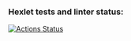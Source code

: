 ### Hexlet tests and linter status:
[![Actions Status](https://github.com/SarTolik/qa-engineer-project-84/actions/workflows/hexlet-check.yml/badge.svg)](https://github.com/SarTolik/qa-engineer-project-84/actions)